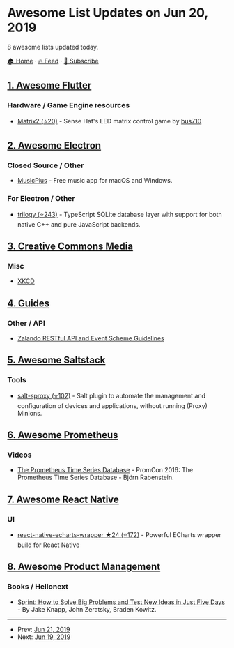 # Awesome List Updates on Jun 20, 2019

8 awesome lists updated today.

[🏠 Home](/README.md) · [🔥 Feed](https://test.trackawesomelist.com/feed.xml) · [📮 Subscribe](https://trackawesomelist.us17.list-manage.com/subscribe?u=d2f0117aa829c83a63ec63c2f&id=36a103854c)



## [1. Awesome Flutter](/content/Solido/awesome-flutter/README.md)

### Hardware / Game Engine resources

*   [Matrix2 (⭐20)](https://github.com/bus710/matrix2) - Sense Hat's LED matrix control game by [bus710](https://github.com/bus710)

## [2. Awesome Electron](/content/sindresorhus/awesome-electron/README.md)

### Closed Source / Other

*   [MusicPlus](https://musicplus.io) - Free music app for macOS and Windows.

### For Electron / Other

*   [trilogy (⭐243)](https://github.com/citycide/trilogy) - TypeScript SQLite database layer with support for both native C++ and pure JavaScript backends.

## [3. Creative Commons Media](/content/shime/creative-commons-media/README.md)

### Misc

*   [XKCD](https://xkcd.com/)

## [4. Guides](/content/NARKOZ/guides/README.md)

### Other / API

*   [Zalando RESTful API and Event Scheme Guidelines](https://opensource.zalando.com/restful-api-guidelines/)

## [5. Awesome Saltstack](/content/hbokh/awesome-saltstack/README.md)

### Tools

*   [salt-sproxy (⭐102)](https://github.com/mirceaulinic/salt-sproxy) - Salt plugin to automate the management and configuration of devices and applications, without running (Proxy) Minions.

## [6. Awesome Prometheus](/content/roaldnefs/awesome-prometheus/README.md)

### Videos

*   [The Prometheus Time Series Database](https://www.youtube.com/watch?v=HbnGSNEjhUc) - PromCon 2016: The Prometheus Time Series Database - Björn Rabenstein.

## [7. Awesome React Native](/content/jondot/awesome-react-native/README.md)

### UI

*   [react-native-echarts-wrapper ★24 (⭐172)](https://github.com/tomLadder/react-native-echarts-wrapper) - Powerful ECharts wrapper build for React Native

## [8. Awesome Product Management](/content/dend/awesome-product-management/README.md)

### Books / Hellonext

*   [Sprint: How to Solve Big Problems and Test New Ideas in Just Five Days](https://www.amazon.com/Sprint-Solve-Problems-Test-Ideas/dp/150112174X/) - By Jake Knapp, John Zeratsky, Braden Kowitz.

---

- Prev: [Jun 21, 2019](/content/2019/06/21/README.md)
- Next: [Jun 19, 2019](/content/2019/06/19/README.md)